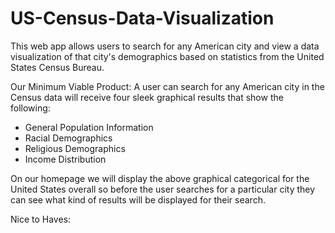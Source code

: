# US-Census-Data-Visualization
This web app allows users to search for any American city and view a data visualization of that city's demographics based on statistics from the United States Census Bureau.

Our Minimum Viable Product: 
A user can search for any American city in the Census data will receive four sleek graphical results that show the following:
  * General Population Information
  * Racial Demographics
  * Religious Demographics
  * Income Distribution

On our homepage we will display the above graphical categorical for the United States overall so before the user searches for a particular city they can see what kind of results will be displayed for their search.




Nice to Haves:
